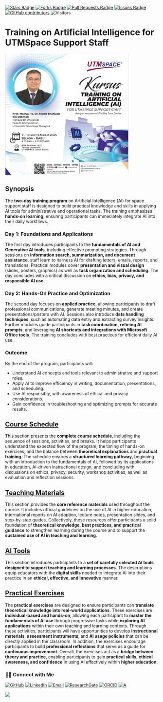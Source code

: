 <a href="https://github.com/drshahizan/short-course/stargazers"><img src="https://img.shields.io/github/stars/drshahizan/short-course" alt="Stars Badge"/></a>
<a href="https://github.com/drshahizan/short-course/network/members"><img src="https://img.shields.io/github/forks/drshahizan/short-course" alt="Forks Badge"/></a>
<a href="https://github.com/drshahizan/short-course/pulls"><img src="https://img.shields.io/github/issues-pr/drshahizan/short-course" alt="Pull Requests Badge"/></a>
<a href="https://github.com/drshahizan/short-course"><img src="https://img.shields.io/github/issues/drshahizan/short-course" alt="Issues Badge"/></a>
<a href="https://github.com/drshahizan/short-course/graphs/contributors"><img alt="GitHub contributors" src="https://img.shields.io/github/contributors/drshahizan/short-course?color=2b9348"></a>
![Visitors](https://api.visitorbadge.io/api/visitors?path=https%3A%2F%2Fgithub.com%2Fdrshahizan%2Fshort-course&labelColor=%23d9e3f0&countColor=%23697689&style=flat)


# Training on Artificial Intelligence for UTMSpace Support Staff

 <img src="https://github.com/drshahizan/short-course/blob/main/workshop/25ppspace/images/pputmspace.jpeg" alt="Shahizan SLR"  height="400">

## Synopsis

The **two-day training program** on Artificial Intelligence (AI) for space support staff is designed to build practical knowledge and skills in applying AI tools for administrative and operational tasks. The training emphasizes **hands-on learning**, ensuring participants can immediately integrate AI into their daily workflows.

### Day 1: Foundations and Applications

The first day introduces participants to the **fundamentals of AI and Generative AI tools**, including effective prompting strategies. Through sessions on **information search, summarization, and document assistance**, staff learn to harness AI for drafting letters, emails, reports, and translations. Practical modules cover **presentation and visual design** (slides, posters, graphics) as well as **task organization and scheduling**. The day concludes with a critical discussion on **ethics, bias, privacy, and responsible AI use**.

### Day 2: Hands-On Practice and Optimization

The second day focuses on **applied practice**, allowing participants to draft professional communications, generate meeting minutes, and create presentations/posters with AI. Sessions also introduce **data handling techniques**, such as automating data entry and extracting survey insights. Further modules guide participants in **task coordination**, **refining AI prompts**, and leveraging **AI shortcuts and integrations with Microsoft Office tools**. The training concludes with best practices for efficient daily AI use.

### Outcome

By the end of the program, participants will:

* Understand AI concepts and tools relevant to administrative and support roles.
* Apply AI to improve efficiency in writing, documentation, presentations, and scheduling.
* Use AI responsibly, with awareness of ethical and privacy considerations.
* Gain confidence in troubleshooting and optimizing prompts for accurate results.

## [Course Schedule](materials/tentatif.md)

This section presents the **complete course schedule**, including the sequence of sessions, activities, and breaks. It helps participants understand the expected flow of the program, the timing of hands-on exercises, and the balance between **theoretical explanations** and **practical training**. The schedule ensures a **structured learning pathway**, beginning with an introduction to the fundamentals of AI, followed by its applications in education, AI-driven instructional design, and concluding with discussions on ethics, privacy, security, workshop activities, as well as evaluation and reflection sessions.

## [Teaching Materials](materials/teaching.md)

This section provides the **core reference materials** used throughout the course. It includes official guidelines on the use of AI in higher education, international reports on AI adoption, lecture notes, presentation slides, and step-by-step guides. Collectively, these resources offer participants a solid foundation of **theoretical knowledge, best practices, and practical guidance** to strengthen learning during the course and to support the **sustained use of AI in teaching and learning**.

## [AI Tools](materials/ai.md)

This section introduces participants to a **set of carefully selected AI tools designed to support teaching and learning processes**. The descriptions equip educators with the **digital skills** needed to integrate AI into their practice in an **ethical, effective, and innovative** manner.

## [Practical Exercises](materials/latihan.md)

The **practical exercises** are designed to ensure participants can **translate theoretical knowledge into real-world applications**. These exercises are **individual-based and hands-on**, allowing each participant to **master the fundamentals of AI use** through progressive tasks while **exploring AI applications** within their own teaching and learning contexts. Through these activities, participants will have opportunities to develop **instructional materials**, **assessment instruments**, and **AI usage policies** that can be directly applied in the classroom. In addition, the exercises encourage participants to build **professional reflections** that serve as a guide for **continuous improvement**. Overall, the exercises act as a **bridge between theory and practice**, enabling participants to gain **practical skills, ethical awareness, and confidence** in using AI effectively within **higher education**.

### 🙌🏻 Connect with Me
<p align="left">
    <a href="https://github.com/drshahizan" target="_blank"><img alt="GitHub" src="https://img.shields.io/badge/-@drshahizan-181717?style=flat-square&logo=GitHub&logoColor=white"></a>
    <a href="https://www.linkedin.com/in/drshahizan" target="_blank"><img alt="LinkedIn" src="https://img.shields.io/badge/-drshahizan-blue?style=flat-square&logo=Linkedin&logoColor=white&link=https://www.linkedin.com/in/drshahizan/"></a>
    <a href="mailto:shahizan@utm.my" target="_blank"><img alt="Email" src="https://img.shields.io/badge/-shahizan@utm.my-c14438?style=flat-square&logo=Gmail&logoColor=white&link=mailto:shahizan@utm.my.com"></a>
    <a href="https://www.researchgate.net/profile/Mohd-Othman-28" target="_blank"><img alt="ResearchGate" src="https://img.shields.io/badge/-ResearchGate-00CCBB?style=flat-square&logo=ResearchGate&logoColor=white"></a>
    <a href="https://orcid.org/0000-0003-4261-1873" target="_blank"><img alt="ORCID" src="https://img.shields.io/badge/-ORCID-A6CE39?style=flat-square&logo=ORCID&logoColor=white"></a> 
 <a href="https://visitorbadge.io/status?path=https%3A%2F%2Fgithub.com%2Fdrshahizan" target="_blank"><img alt="A" src="https://api.visitorbadge.io/api/visitors?path=https%3A%2F%2Fgithub.com%2Fdrshahizan&labelColor=%23697689&countColor=%23555555&style=plastic"></a>
 
![](https://hit.yhype.me/github/profile?user_id=81284918)
</p>


